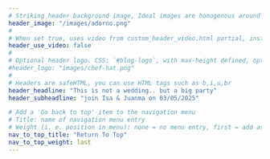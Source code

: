 ```yaml
---
# Striking header background image, Ideal images are homogenous around the centre and contrasting to the text. Non-ideal images can use `title_guard`
header_image: "/images/adorno.png"
#
# When set true, uses video from custom_header_video.html partial, instead of header_image
header_use_video: false
#
# Optional header logo. CSS: `#blog-logo`, with max-height defined, optimize to prevent scaling
#header_logo: "images/chef-hat.png"
#
# Headers are safeHTML, you can use HTML tags such as b,i,u,br
header_headline: "This is not a wedding.. but a big party"
header_subheadline: "join Isa & Juanma on 03/05/2025"

# Add a 'Go back to top' item to the navigation menu
# Title: name of navigation menu entry
# Weight (i. e. position in menu): none = no menu entry, first = add as first entry, last = ad as last entry
nav_to_top_title: "Return To Top"
nav_to_top_weight: last
---
```

